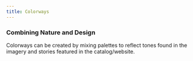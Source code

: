 ```yaml
---
title: Colorways
---
```


### Combining Nature and Design

Colorways can be created by mixing palettes to reflect tones found in the imagery and stories featured in the catalog/website.